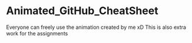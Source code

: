 # Animated_GitHub_CheatSheet
Everyone can freely use the animation created by me xD
This is also extra work for the assignments
